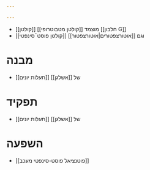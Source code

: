 ```yaml
---

---
```

- [[קולטן]] [[קולטן מטבוטרופי]] מוצמד [[חלבון G]]
- [[קולטן פוסט¯סינפטי]] וגם [[אוטורצפטורים|אוטורצפטור]]
# מבנה
- [[תעלות יונים]] של [[אשלגן]]
# תפקיד
- [[תעלות יונים]] של [[אשלגן]]
# השפעה
- [[פוטנציאל פוסט-סינפטי מעכב]]